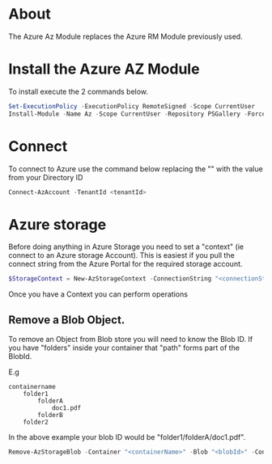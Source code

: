 # About
The Azure Az Module replaces the Azure RM Module previously used.

# Install the Azure AZ Module
To install execute the 2 commands below.

``` powershell
Set-ExecutionPolicy -ExecutionPolicy RemoteSigned -Scope CurrentUser
Install-Module -Name Az -Scope CurrentUser -Repository PSGallery -Force
```

# Connect
To connect to Azure use the command below replacing the "<tenantId>" with the value from your Directory ID

``` powershell
Connect-AzAccount -TenantId <tenantId>
```

# Azure storage
Before doing anything in Azure Storage you need to set a "context" (ie connect to an Azure storage Account). This is easiest if you pull the connect string from the Azure Portal for the required storage account.

``` powershell
$StorageContext = New-AzStorageContext -ConnectionString "<connectionString>"
```
Once you have a Context you can perform operations

## Remove a Blob Object.
To remove an Object from Blob store you will need to know the Blob ID. If you have "folders" inside your container that "path" forms part of the BlobId.

E.g
```
containername
    folder1
        folderA
            doc1.pdf
        folderB
    folder2
```

In the above example your blob ID would be "folder1/folderA/doc1.pdf".

``` powershell
Remove-AzStorageBlob -Container "<containerName>" -Blob "<blobId>" -Context $StorageContext
```